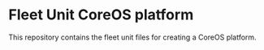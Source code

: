 # Fleet Unit CoreOS platform
This repository contains the fleet unit files for creating a CoreOS platform.

